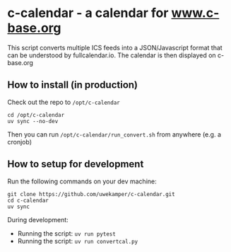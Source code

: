 # c-calendar - a calendar for www.c-base.org

This script converts multiple ICS feeds into a JSON/Javascript format that can be
understood by fullcalendar.io. The calendar is then displayed on c-base.org

## How to install (in production)

Check out the repo to `/opt/c-calendar`

```
cd /opt/c-calendar
uv sync --no-dev
```

Then you can run `/opt/c-calendar/run_convert.sh` from anywhere (e.g. a cronjob)


## How to setup for development

Run the following commands on your dev machine:

```
git clone https://github.com/uwekamper/c-calendar.git
cd c-calendar
uv sync 
```

During development:

- Running the script: `uv run pytest`
- Running the script: `uv run convertcal.py`

